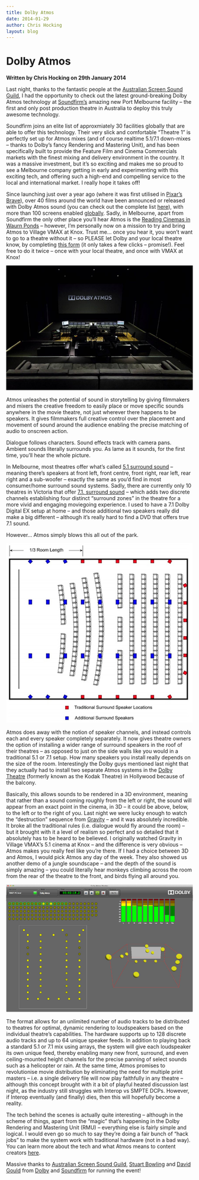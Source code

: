 ```yaml
---
title: Dolby Atmos
date: 2014-01-29
author: Chris Hocking
layout: blog
---
```

# Dolby Atmos

**Written by Chris Hocking on 29th January 2014**

Last night, thanks to the fantastic people at the [Australian Screen Sound Guild](http://www.assg.org.au), I had the opportunity to check out the latest ground-breaking Dolby Atmos technology at [Soundfirm’s](http://www.soundfirm.com) amazing new Port Melbourne facility – the first and only post production theatre in Australia to deploy this truly awesome technology.

Soundfirm joins an elite list of approxmiately 30 facilities globally that are able to offer this technology. Their very slick and comfortable “Theatre 1” is perfectly set up for Atmos mixes (and of course realtime 5.1/7.1 down-mixes – thanks to Dolby’s fancy Rendering and Mastering Unit), and has been specifically built to provide the Feature Film and Cinema Commercials markets with the finest mixing and delivery environment in the country. It was a massive investment, but it’s so exciting and makes me so proud to see a Melbourne company getting in early and experimenting with this exciting tech, and offering such a high-end and compelling service to the local and international market. I really hope it takes off!

Since launching just over a year ago (where it was first utilised in [Pixar’s Brave](http://www.youtube.com/watch?v=TEHWDA_6e3M)), over 40 films around the world have been announced or released with Dolby Atmos sound (you can check out the complete list [here](http://www.dolby.com/us/en/consumer/content/movie/release/dolby-atmos-movies/)), with more than 100 screens enabled [globally](http://www.dolby.com/us/en/consumer/content/movie/theater/find-a-cinema/?ct=Dolby-Atmos). Sadly, in Melbourne, apart from Soundfirm the only other place you’ll hear Atmos is the [Reading Cinemas in Waurn Ponds](http://readingcinemas.com.au/locations/theatre/waurn-ponds) – however, I’m personally now on a mission to try and bring Atmos to Village VMAX at Knox. Trust me… once you hear it, you won’t want to go to a theatre without it – so PLEASE let Dolby and your local theatre know, by completing [this form](http://www.iwantdolbyatmos.dolby.com) (it only takes a few clicks – promise!). Feel free to do it twice – once with your local theatre, and once with VMAX at Knox!

![soundfirm](/static/blog/01-soundfirm.jpg)

Atmos unleashes the potential of sound in storytelling by giving filmmakers and mixers the creative freedom to easily place or move specific sounds anywhere in the movie theatre, not just wherever there happens to be speakers. It gives filmmakers full creative control over the placement and movement of sound around the audience enabling the precise matching of audio to onscreen action.

Dialogue follows characters. Sound effects track with camera pans. Ambient sounds literally surrounds you. As lame as it sounds, for the first time, you’ll hear the whole picture.

In Melbourne, most theatres offer what’s called [5.1 surround sound](http://www.dolby.com/us/en/consumer/technology/home-theater/dolby-digital/) – meaning there’s speakers at front left, front centre, front right, rear left, rear right and a sub-woofer – exactly the same as you’d find in most consumer/home surround sound systems. Sadly, there are currently only 10 theatres in Victoria that offer [7.1. surround sound](http://www.dolby.com/us/en/consumer/technology/movie/dolby-surround-7-1/) – which adds two discrete channels establishing four distinct “surround zones” in the theatre for a more vivid and engaging moviegoing experience. I used to have a 7.1 Dolby Digital EX setup at home – and those additional two speakers really did make a big different – although it’s really hard to find a DVD that offers true 7.1 sound.

However… Atmos simply blows this all out of the park.

![atmos_diagram](/static/blog/01-atmos_diagram.jpg)

Atmos does away with the notion of speaker channels, and instead controls each and every speaker completely separately. It now gives theatre owners the option of installing a wider range of surround speakers in the roof of their theatres – as opposed to just on the side walls like you would in a traditional 5.1 or 7.1 setup. How many speakers you install really depends on the size of the room. Interestingly the Dolby guys mentioned last night that they actually had to install two separate Atmos systems in the [Dolby Theatre](http://en.wikipedia.org/wiki/Dolby_Theatre) (formerly known as the Kodak Theatre) in Hollywood because of the balcony.

Basically, this allows sounds to be rendered in a 3D environment, meaning that rather than a sound coming roughly from the left or right, the sound will appear from an exact point in the cinema, in 3D – it could be above, below, to the left or to the right of you. Last night we were lucky enough to watch the “destruction” sequence from [Gravity](http://www.youtube.com/watch?v=OiTiKOy59o4) – and it was absolutely incredible. It broke all the traditional rules (i.e. dialogue would fly around the room) – but it brought with it a level of realism so perfect and so detailed that it absolutely has to be heard to be believed. I originally watched Gravity in Village VMAX’s 5.1 cinema at Knox – and the difference is very obvious – Atmos makes you really feel like you’re there. If I had a choice between 3D and Atmos, I would pick Atmos any day of the week. They also showed us another demo of a jungle soundscape – and the depth of the sound is simply amazing – you could literally hear monkeys climbing across the room from the rear of the theatre to the front, and birds flying all around you.

![atmos_monitor](/static/blog/01-atmos_monitor.jpg)

The format allows for an unlimited number of audio tracks to be distributed to theatres for optimal, dynamic rendering to loudspeakers based on the individual theatre’s capabilities. The hardware supports up to 128 discrete audio tracks and up to 64 unique speaker feeds. In addition to playing back a standard 5.1 or 7.1 mix using arrays, the system will give each loudspeaker its own unique feed, thereby enabling many new front, surround, and even ceiling-mounted height channels for the precise panning of select sounds such as a helicopter or rain. At the same time, Atmos promises to revolutionise movie distribution by eliminating the need for multiple print masters – i.e. a single delivery file will now play faithfully in any theatre – although this concept brought with it a bit of playful heated discussion last night, as the industry still struggles with Interop vs SMPTE DCPs. However, if Interop eventually (and finally) dies, then this will hopefully become a reality.

The tech behind the scenes is actually quite interesting – although in the scheme of things, apart from the “magic” that’s happening in the Dolby Rendering and Mastering Unit (RMU) – everything else is fairly simple and logical. I would even go so much to say they’re doing a fair bunch of “hack jobs” to make the system work with traditional hardware (not in a bad way). You can learn more about the tech and what Atmos means to content creators [here](http://www.dolby.com/us/en/professional/technology/cinema/dolby-atmos-creators/?onlnk=atmos-main-creat).

Massive thanks to [Australian Screen Sound Guild](http://www.assg.org.au), [Stuart Bowling](https://twitter.com/ukboomer) and [David Gould](https://twitter.com/DavidAGould) from [Dolby](http://dolby.com) and [Soundfirm](http://www.soundfirm.com) for running the event!